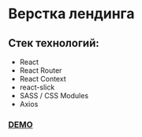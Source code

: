# Верстка лендинга

## Стек технологий:
- React
- React Router
- React Context
- react-slick
- SASS / CSS Modules
- Axios

[<h3> DEMO </h3>](https://sheyhmansur.github.io/safort/)

